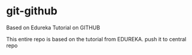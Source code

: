 # git-github
Based on Edureka Tutorial on GITHUB

This entire repo is based on the tutorial from EDUREKA.
push it to central repo
